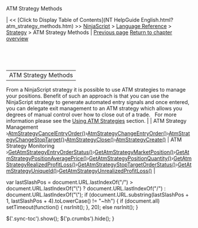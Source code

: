 ﻿










 


ATM Strategy Methods







| &lt;&lt; [Click to Display Table of Contents](NT HelpGuide English.html?atm_strategy_methods.htm) &gt;&gt;
 [NinjaScript](ninjascript.htm) &gt; [Language Reference](language_reference_wip.htm) &gt; [Strategy](strategy.htm) &gt;
ATM Strategy Methods | [Previous page](addperformancemetric.htm)
[Return to chapter overview](strategy.htm)










 


 




|  |
| --- |
| ATM Strategy Methods
From a NinjaScript strategy it is possible to use ATM strategies to manage your positions. Benefit of such an approach is that you can use the NinjaScript strategy to generate automated entry signals and once entered, you can delegate exit management to an ATM strategy which allows you degrees of manual control over how to close out of a trade.
 
For more information please see the [Using ATM Strategies](using_atm_strategies.htm) section. |
| ATM Strategy Management
›[AtmStrategyCancelEntryOrder()](atmstrategycancelentryorder.htm)›[AtmStrategyChangeEntryOrder()](atmstrategychangeentryorder.htm)›[AtmStrategyChangeStopTarget()](atmstrategychangestoptarget.htm)›[AtmStrategyClose()](atmstrategyclose.htm)›[AtmStrategyCreate()](atmstrategycreate.htm) | ATM Strategy Monitoring
›[GetAtmStrategyEntryOrderStatus()](getatmstrategyentryorderstatus.htm)›[GetAtmStrategyMarketPosition()](getatmstrategymarketposition.htm)›[GetAtmStrategyPositionAveragePrice()](getatmstrategypositionaveragep.htm)›[GetAtmStrategyPositionQuantity()](getatmstrategypositionquantity.htm)›[GetAtmStrategyRealizedProfitLoss()](getatmstrategyrealizedprofitlo.htm)›[GetAtmStrategyStopTargetOrderStatus()](getatmstrategystoptargetorders.htm)›[GetAtmStrategyUniqueId()](getatmstrategyuniqueid.htm)›[GetAtmStrategyUnrealizedProfitLoss()](getatmstrategyunrealizedprofit.htm) |






 
 var lastSlashPos = document.URL.lastIndexOf("/") &gt; document.URL.lastIndexOf("\\") ? document.URL.lastIndexOf("/") : document.URL.lastIndexOf("\\");
 if (document.URL.substring(lastSlashPos + 1, lastSlashPos + 4).toLowerCase() != "~hh") {
 if (document.all) setTimeout(function() {
 nsrInit();
 }, 20);
 else nsrInit();
 }
 
 
 $('.sync-toc').show();
 $('p.crumbs').hide();
 }
 
 
 



